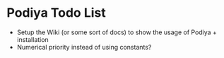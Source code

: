 Podiya Todo List
======

* Setup the Wiki (or some sort of docs) to show the usage of Podiya + installation
* Numerical priority instead of using constants?

